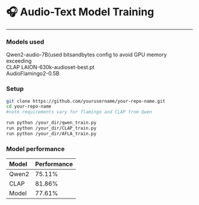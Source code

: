 # 🎧 Audio-Text Model Training
---
### Models used
Qwen2-audio-7B(used bitsandbytes config to avoid GPU memory exceeding   
CLAP LAION-630k-audioset-best.pt  
AudioFlamingo2-0.5B

### Setup
```bash
git clone https://github.com/yourusername/your-repo-name.git
cd your-repo-name
#note requirements vary for flamingo and CLAP from Qwen
```
```bash
run python /your_dir/qwen_train.py
run python /your_dir/CLAP_train.py
run python /your_dir/AFLA_train.py
```
### Model performance
| Model | Performance |
|:------|:-------------|
| Qwen2 | 75.11% |
| CLAP  | 81.86% |
| Model | 77.61% |




